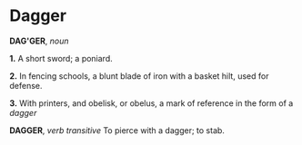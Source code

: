 # Dagger

**DAG'GER**, _noun_

**1.** A short sword; a poniard.

**2.** In fencing schools, a blunt blade of iron with a basket hilt, used for defense.

**3.** With printers, and obelisk, or obelus, a mark of reference in the form of a _dagger_

**DAGGER**, _verb transitive_ To pierce with a dagger; to stab.